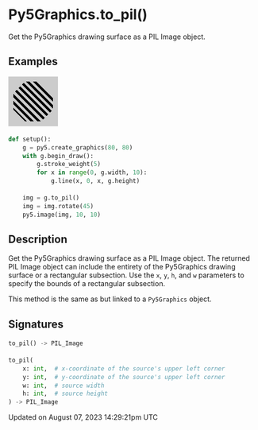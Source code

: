 # Py5Graphics.to_pil()

Get the Py5Graphics drawing surface as a PIL Image object.

## Examples

<div class="example-table">

<div class="example-row"><div class="example-cell-image">

![example picture for to_pil()](/images/reference/Py5Graphics_to_pil_0.png)

</div><div class="example-cell-code">

```python
def setup():
    g = py5.create_graphics(80, 80)
    with g.begin_draw():
        g.stroke_weight(5)
        for x in range(0, g.width, 10):
            g.line(x, 0, x, g.height)

    img = g.to_pil()
    img = img.rotate(45)
    py5.image(img, 10, 10)
```

</div></div>

</div>

## Description

Get the Py5Graphics drawing surface as a PIL Image object. The returned PIL Image object can include the entirety of the Py5Graphics drawing surface or a rectangular subsection. Use the `x`, `y`, `h`, and `w` parameters to specify the bounds of a rectangular subsection.

This method is the same as [](sketch_to_pil) but linked to a `Py5Graphics` object.

## Signatures

```python
to_pil() -> PIL_Image

to_pil(
    x: int,  # x-coordinate of the source's upper left corner
    y: int,  # y-coordinate of the source's upper left corner
    w: int,  # source width
    h: int,  # source height
) -> PIL_Image
```

Updated on August 07, 2023 14:29:21pm UTC
